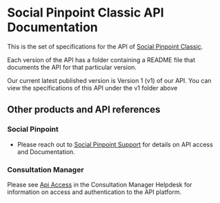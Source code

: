 # Social Pinpoint Classic API Documentation
This is the set of specifications for the API of [Social Pinpoint Classic](http://www.socialpinpoint.com). 

Each version of the API has a folder containing a README file that documents the API for that particular version.

Our current latest published version is Version 1 (v1) of our API. You can view the specifications of this API under the
v1 folder above


## Other products and API references

### Social Pinpoint
* Please reach out to [Social Pinpoint Support](https://knowledge.socialpinpoint.com/portal) for details on API access and Documentation.

### Consultation Manager
Please see [Api Access](https://help.consultationmanager.com/migration/api-access-consultation-manager-help-center) in the Consultation Manager Helpdesk for information on access and authentication to the API platform.

